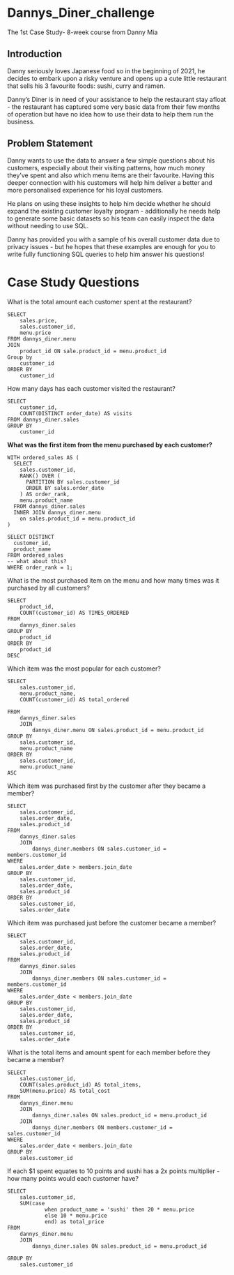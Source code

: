# Dannys_Diner_challenge
The 1st Case Study- 8-week course from Danny Mia
## Introduction
Danny seriously loves Japanese food so in the beginning of 2021, he decides to embark upon a risky venture and opens up a cute little restaurant that sells his 3 favourite foods: sushi, curry and ramen.

Danny’s Diner is in need of your assistance to help the restaurant stay afloat - the restaurant has captured some very basic data from their few months of operation but have no idea how to use their data to help them run the business.

## Problem Statement
Danny wants to use the data to answer a few simple questions about his customers, especially about their visiting patterns, how much money they’ve spent and also which menu items are their favourite. Having this deeper connection with his customers will help him deliver a better and more personalised experience for his loyal customers.

He plans on using these insights to help him decide whether he should expand the existing customer loyalty program - additionally he needs help to generate some basic datasets so his team can easily inspect the data without needing to use SQL.

Danny has provided you with a sample of his overall customer data due to privacy issues - but he hopes that these examples are enough for you to write fully functioning SQL queries to help him answer his questions!

# Case Study Questions

What is the total amount each customer spent at the restaurant?
```
SELECT
    sales.price,
    sales.customer_id,
    menu.price
FROM dannys_diner.menu
JOIN
	product_id ON sale.product_id = menu.product_id
Group by
	customer_id
ORDER BY 
	customer_id
```

How many days has each customer visited the restaurant?
```
SELECT
	customer_id,
    COUNT(DISTINCT order_date) AS visits
FROM dannys_diner.sales
GROUP BY
    customer_id
```

**What was the first item from the menu purchased by each customer?**

```
WITH ordered_sales AS (
  SELECT
    sales.customer_id,
    RANK() OVER (
      PARTITION BY sales.customer_id
      ORDER BY sales.order_date
    ) AS order_rank,
    menu.product_name
  FROM dannys_diner.sales
  INNER JOIN dannys_diner.menu
    on sales.product_id = menu.product_id
)

SELECT DISTINCT
  customer_id,
  product_name
FROM ordered_sales
-- what about this?
WHERE order_rank = 1;

```
What is the most purchased item on the menu and how many times was it purchased by all customers?

```
SELECT
	product_id,
	COUNT(customer_id) AS TIMES_ORDERED
FROM
	dannys_diner.sales
GROUP BY
	product_id
ORDER BY
	product_id
DESC
```
Which item was the most popular for each customer?

```
SELECT
	sales.customer_id,
	menu.product_name,
    COUNT(customer_id) AS total_ordered
    
FROM
	dannys_diner.sales
	JOIN
		dannys_diner.menu ON sales.product_id = menu.product_id
GROUP BY
	sales.customer_id,
	menu.product_name
ORDER BY
	sales.customer_id,
    menu.product_name
ASC
```

Which item was purchased first by the customer after they became a member?

```
SELECT
	sales.customer_id,
	sales.order_date,
    sales.product_id   
FROM
	dannys_diner.sales
	JOIN
		dannys_diner.members ON sales.customer_id = members.customer_id
WHERE
	sales.order_date > members.join_date
GROUP BY
	sales.customer_id,
    sales.order_date,
    sales.product_id 
ORDER BY
	sales.customer_id,
    sales.order_date
```

Which item was purchased just before the customer became a member?
```
SELECT
	sales.customer_id,
	sales.order_date,
    sales.product_id   
FROM
	dannys_diner.sales
	JOIN
		dannys_diner.members ON sales.customer_id = members.customer_id
WHERE
	sales.order_date < members.join_date
GROUP BY
	sales.customer_id,
    sales.order_date,
    sales.product_id 
ORDER BY
	sales.customer_id,
    sales.order_date
```

What is the total items and amount spent for each member before they became a member?
```
SELECT
	sales.customer_id,
    COUNT(sales.product_id) AS total_items,
    SUM(menu.price) AS total_cost    
FROM
	dannys_diner.menu
	JOIN
		dannys_diner.sales ON sales.product_id = menu.product_id
    JOIN
    	dannys_diner.members ON members.customer_id = sales.customer_id
WHERE
	sales.order_date < members.join_date
GROUP BY
	sales.customer_id
```

If each $1 spent equates to 10 points and sushi has a 2x points multiplier - how many points would each customer have?

```
SELECT
	sales.customer_id,
    SUM(case
        	when product_name = 'sushi' then 20 * menu.price
        	else 10 * menu.price
        	end) as total_price
FROM
	dannys_diner.menu
	JOIN
		dannys_diner.sales ON sales.product_id = menu.product_id
        
GROUP BY
	sales.customer_id

```	



